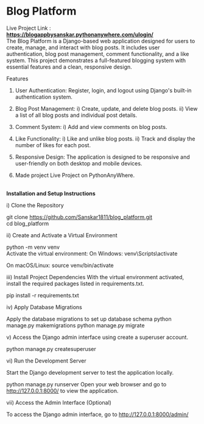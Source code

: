 # Blog Platform

Live Project Link : <b> https://blogappbysanskar.pythonanywhere.com/ulogin/ </b>
<br/>
The Blog Platform is a Django-based web application designed for users to create, manage, and interact with blog posts. It includes user authentication, blog post management, comment functionality, and a like system. This project demonstrates a full-featured blogging system with essential features and a clean, responsive design.

Features
1) User Authentication: Register, login, and logout using Django's built-in authentication system.

2) Blog Post Management:
   i) Create, update, and delete blog posts.
   ii) View a list of all blog posts and individual post details.
   
3) Comment System:
   i) Add and view comments on blog posts.
  
4) Like Functionality:
   i) Like and unlike blog posts.
  ii) Track and display the number of likes for each post.

6) Responsive Design: The application is designed to be responsive and user-friendly on both desktop and mobile devices.
   
8) Made project Live Project on PythonAnyWhere.

<br/>
<b>Installation and Setup Instructions</b>

i) Clone the Repository

git clone https://github.com/Sanskar1811/blog_platform.git
<br/>
cd blog_platform

ii) Create and Activate a Virtual Environment

python -m venv venv
<br>
Activate the virtual environment:
On Windows:
venv\Scripts\activate

On macOS/Linux:
source venv/bin/activate

iii) Install Project Dependencies
With the virtual environment activated, install the required packages listed in requirements.txt.

pip install -r requirements.txt

iv) Apply Database Migrations

Apply the database migrations to set up database schema 
python manage.py makemigrations
python manage.py migrate


v) Access the Django admin interface using create a superuser account.

python manage.py createsuperuser


vi) Run the Development Server

Start the Django development server to test the application locally.

python manage.py runserver
Open your web browser and go to http://127.0.0.1:8000/ to view the application.

vii) Access the Admin Interface (Optional)

To access the Django admin interface, go to http://127.0.0.1:8000/admin/ 
